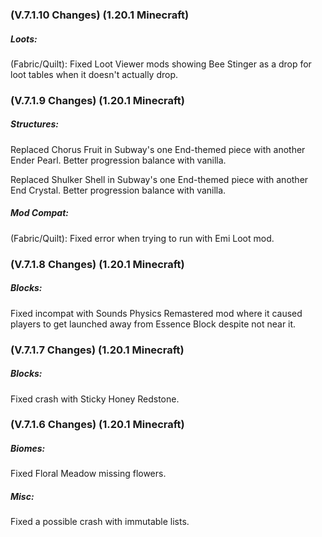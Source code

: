 ### **(V.7.1.10 Changes) (1.20.1 Minecraft)**

##### Loots:
(Fabric/Quilt): Fixed Loot Viewer mods showing Bee Stinger as a drop for loot tables when it doesn't actually drop. 


### **(V.7.1.9 Changes) (1.20.1 Minecraft)**

##### Structures:
Replaced Chorus Fruit in Subway's one End-themed piece with another Ender Pearl. Better progression balance with vanilla.

Replaced Shulker Shell in Subway's one End-themed piece with another End Crystal. Better progression balance with vanilla.

##### Mod Compat:
(Fabric/Quilt): Fixed error when trying to run with Emi Loot mod.


### **(V.7.1.8 Changes) (1.20.1 Minecraft)**

##### Blocks:
Fixed incompat with Sounds Physics Remastered mod where it caused players to get launched away from Essence Block despite not near it.


### **(V.7.1.7 Changes) (1.20.1 Minecraft)**

##### Blocks:
Fixed crash with Sticky Honey Redstone.


### **(V.7.1.6 Changes) (1.20.1 Minecraft)**

##### Biomes:
Fixed Floral Meadow missing flowers.

##### Misc:
Fixed a possible crash with immutable lists.

